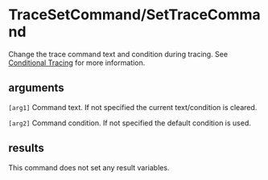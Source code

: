 # TraceSetCommand/SetTraceCommand

Change the trace command text and condition during tracing. See [Conditional Tracing](../../introduction/ConditionalTracing.md) for more information.

## arguments

`[arg1]` Command text. If not specified the current text/condition is cleared.

`[arg2]` Command condition. If not specified the default condition is used.

## results

This command does not set any result variables.
